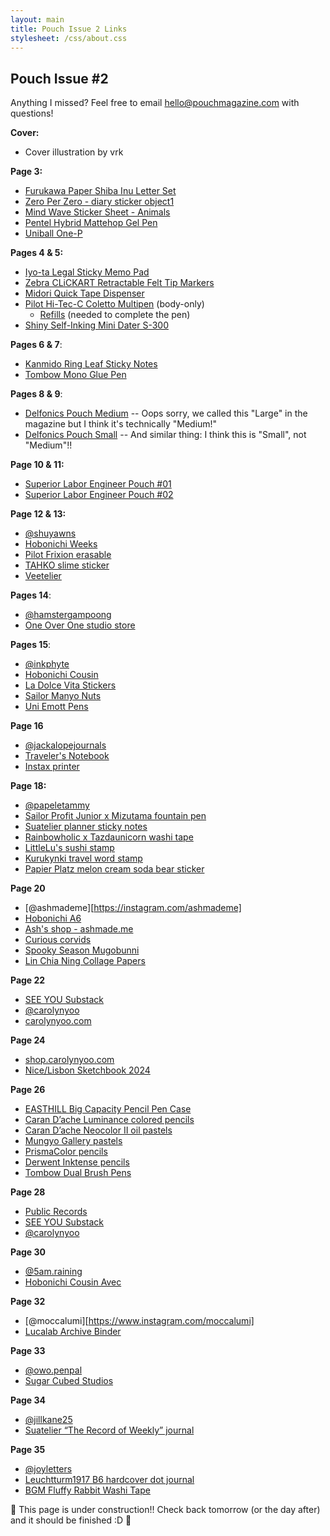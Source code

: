```yaml
---
layout: main
title: Pouch Issue 2 Links
stylesheet: /css/about.css
---
```


## Pouch Issue #2

Anything I missed? Feel free to email [hello@pouchmagazine.com](mailto:hello@pouchmagazine.com) with questions!

**Cover:**

- Cover illustration by vrk

**Page 3:**

- [Furukawa Paper Shiba Inu Letter Set](https://yosekastationery.com/products/furukawa-shiko-stamp-letter-set?_pos=2&_v=1.0&variant=46552245436629)
- [Zero Per Zero - diary sticker object1](https://www.alandusa.com/products/diary-sticker-object1)
- [Mind Wave Sticker Sheet - Animals](yosekastationery.com/products/mind-wave-sticker-sheet-animals)
- [Pentel Hybrid Mattehop Gel Pen](https://www.jetpens.com/Pentel-Hybrid-Mattehop-Gel-Pen-1.0-mm-14-Original-Sweet-Color-Set/pd/39991)
- [Uniball One-P](https://yosekastationery.com/products/uni-ball-one-p-0-5mm)

**Pages 4 & 5:**

- [Iyo-ta Legal Sticky Memo Pad](https://thepapercraftpantry.com/products/itoya-legal-sticky-memo-pad?_pos=1&_sid=6acf7ec81&_ss=r)
- [Zebra CLiCKART Retractable Felt Tip Markers](https://www.jetpens.com/Zebra-Clickart-Knock-Sign-Pen-0.6-mm-12-Color-Set-ST/pd/27770)
- [Midori Quick Tape Dispenser](https://yosekastationery.com/products/midori-quick-tape-dispenser)
- [Pilot Hi-Tec-C Coletto Multipen](https://www.jetpens.com/Pilot-Hi-Tec-C-Coleto-Multi-Pen-Body-Components/ct/346) (body-only)
  - [Refills](https://www.jetpens.com/Pilot-Hi-Tec-C-Coleto-Multi-Pen-Refills/ct/113) (needed to complete the pen)
- [Shiny Self-Inking Mini Dater S-300](https://www.rubberstampchamp.com/products/shiny-s-300-self-inking-dater)

**Pages 6 & 7**:
- [Kanmido Ring Leaf Sticky Notes](https://yosekastationery.com/products/kanmido-ring-leaf-sticky-notes)
- [Tombow Mono Glue Pen](https://yosekastationery.com/products/tombow-mono-glue-pen)

**Pages 8 & 9**:

- [Delfonics Pouch Medium](https://www.jetpens.com/Delfonics-Carrying-Bag-M-A5-Light-Gray) -- Oops sorry, we called this "Large" in the magazine but I think it's technically "Medium!"
- [Delfonics Pouch Small](https://www.jetpens.com/Delfonics-Carrying-Bag-S-A6-Light-Gray/pd/38396) -- And similar thing: I think this is "Small", not "Medium"!!

**Page 10 & 11:**

- [Superior Labor Engineer Pouch #01](https://nap-dog.com/en/products/engineer-pouch-01)
- [Superior Labor Engineer Pouch #02](https://nap-dog.com/en/products/engineer-pouch-02)

**Page 12 & 13:**

- [@shuyawns](http://instagram.com/shuyawns)
- [Hobonichi Weeks](https://www.jetpens.com/Hobonichi-Techo-Weeks/ct/4399)
- [Pilot Frixion erasable](https://www.jetpens.com/Pilot-FriXion-Waai-Retractable-Gel-Pen-0.5-mm-8-Color-Set)
- [TAHKO slime sticker](https://tahk0.myshopify.com/)
- [Veetelier](https://www.veetelier.com/)

**Pages 14**:
- [@hamstergampoong](https://www.instagram.com/hamstergampoong/)
- [One Over One studio store](https://www.instagram.com/oneoverone_studio_store/)

**Pages 15**:
- [@inkphyte](https://www.instagram.com/inkphyte/)
- [Hobonichi Cousin](https://www.jetpens.com/Hobonichi-Techo-Cousin-A5/ct/4397)
- [La Dolce Vita Stickers](https://www.niconeco.com/collections/la-dolce-vita)
- [Sailor Manyo Nuts](https://www.jetpens.com/Sailor-Pro-Gear-Slim-Manyo-Fountain-Pen-Set-Chestnut-Kuri-14k-Fine-Limited-Edition/pd/44794)
- [Uni Emott Pens](https://www.jetpens.com/search?q=uni+emott+pen&v=2)

**Page 16**
- [@jackalopejournals](https://www.instagram.com/jackalopejournals)
- [Traveler's Notebook](https://www.baum-kuchen.net/collections/travelers-notebook-2024)
- [Instax printer](https://instax.com/printer/)


**Page 18:**

- [@papeletammy](https://instagram.com/papeletammy)
- [Sailor Profit Junior x Mizutama fountain pen](https://www.etsy.com/listing/1564312920/mizutama-kohiru-sailor-1911-limited?gpla=1&gao=1&&utm_source=google&utm_medium=cpc&utm_campaign=shopping_us_ps-a-craft_supplies_and_tools&utm_custom1=_k_CjwKCAiAxea5BhBeEiwAh4t5K3WdLwg71J8_SKFRERhCeN69ZWrtajBqe1tINWQ0qsZiGoQUx1pOvxoCLdMQAvD_BwE_k_&utm_content=go_21500569152_167985818319_716809480726_aud-2007167693269:pla-295462056867_c__1564312920_118254256&utm_custom2=21500569152&gad_source=1&gclid=CjwKCAiAxea5BhBeEiwAh4t5K3WdLwg71J8_SKFRERhCeN69ZWrtajBqe1tINWQ0qsZiGoQUx1pOvxoCLdMQAvD_BwE)
- [Suatelier planner sticky notes](https://thepinkyelephant.com/products/suatelier-sticky-memo-daily-plan-no-50?variant=45560842125550&country=US&currency=USD&utm_medium=product_sync&utm_source=google&utm_content=sag_organic&utm_campaign=sag_organic&gad_source=1&gclid=CjwKCAiAxea5BhBeEiwAh4t5K0dJqxnyl8uRcNax509tURPce0j0zd03yhBIGD0aJWnQd2p222rf_hoCT3IQAvD_BwE)
- [Rainbowholic x Tazdaunicorn washi tape](https://rainbowholicshop.com/collections/original-rainbowholic-collection/products/mt112-original-rainbowholic-x-tazdaunicorn-rainbowholic-japan-stamp-3cm-washi-tape)
- [LittleLu's sushi stamp](https://thepinkyelephant.com/products/littlelu-rubber-stamp-2x4cm-sushi-tray?srsltid=AfmBOopcOM0cFOFA9jlXIIaFUok4fjaOTziaqX6gqTBwhUX7xuPi1Epr)
- [Kurukynki travel word stamp](https://thepinkyelephant.com/products/kurukynki-days-series-words-side-a?srsltid=AfmBOoqsyRy_YDytQm3t4T4UzNfTbg7H5OV66hJ70_JlG4EsF_wbnuBy)
- [Papier Platz melon cream soda bear sticker](https://kuboandlucy.com/products/papier-platz-dessert-sticker-sheet?_pos=17&_sid=41410eb9a&_ss=r)

**Page 20**

- [@ashmademe][https://instagram.com/ashmademe]
- [Hobonichi A6](https://www.jetpens.com/Hobonichi-Techo-Book-Only-Original-A6-English-Monday-Start-Week-2025-Jan-Start/pd/44387)
- [Ash's shop - ashmade.me](https://ashmade.me/)
- [Curious corvids](https://ashmade.me/products/curious-corvids-sticker-sheet-matte-vinyl)
- [Spooky Season Mugobunni](https://mugobunni.com/collections/halloween/products/spooky-season-mugobunni-sticker-sheet)
- [Lin Chia Ning Collage Papers](https://yosekastationery.com/products/lcn-collage-paper-pad)


**Page 22**

- [SEE YOU Substack](https://cyoo.substack.com/)
- [@carolynyoo](https://www.instagram.com/carolynyoo/)
- [carolynyoo.com](https://carolynyoo.com/)

**Page 24**

- [shop.carolynyoo.com](https://shop.carolynyoo.com)
- [Nice/Lisbon Sketchbook 2024](https://cyoo.gumroad.com/l/nice-lisbon-sketchbook?layout=profile)

**Page 26**

- [EASTHILL Big Capacity Pencil Pen Case](https://www.amazon.com/EASTHILL-Capacity-College-Storage-Organizer/dp/B07H6G7ZQF)
- [Caran D’ache Luminance colored pencils](https://www.dickblick.com/products/caran-dache-luminance-colored-pencils/)
- [Caran D’ache Neocolor II oil pastels](https://www.dickblick.com/products/caran-dache-neocolor-ii-artists-crayons)
- [Mungyo Gallery pastels](https://www.dickblick.com/products/mungyo-gallery-artists-soft-oil-pastel-sets)
- [PrismaColor pencils](https://www.dickblick.com/products/prismacolor-premier-colored-pencils)
- [Derwent Inktense pencils](https://www.dickblick.com/products/derwent-inktense-pencils)
- [Tombow Dual Brush Pens](https://www.dickblick.com/products/tombow-dual-brush-pens/)

**Page 28**

- [Public Records](https://publicrecords.nyc/)
- [SEE YOU Substack](https://cyoo.substack.com/)
- [@carolynyoo](https://www.instagram.com/carolynyoo/)

**Page 30**
- [@5am.raining](https://www.instagram.com/5am.raining)
- [Hobonichi Cousin Avec](https://www.jetpens.com/Hobonichi-Techo-Book-Only-Cousin-Avec-A5-Japanese-2-Half-Year-Techo-Book-Set-2025-Jan-Start/pd/44391)

**Page 32**
- [@moccalumi][https://www.instagram.com/moccalumi]
- [Lucalab Archive Binder](https://lucalabglobal.com/collections/diary/products/a5-pvc-cover-glitter-options)

**Page 33**
- [@owo.penpal](https://www.instagram.com/owo.penpal)
- [Sugar Cubed Studios](https://www.sugarcubedstudios.com/)


**Page 34**
- [@jillkane25](https?//www.instagram.com/jillkane25)
- [Suatelier “The Record of Weekly” journal](https://www.sumthingsofmine.com/products/suatelier-diary-the-record-of-weekly)

**Page 35**
- [@joyletters](https://www.instagram.com/joyletters)
- [Leuchtturm1917 B6 hardcover dot journal](https://www.leuchtturm1917.us/classic-notebooks-1.html)
- [BGM Fluffy Rabbit Washi Tape](https://www.durunaru.com/products/fluffy-rabbit-washi-tape-foil-stamping?variant=44809730293921&currency=USD&utm_source=google&utm_medium=organic&utm_campaign=USA&utm_content=Fluffy+Rabbit+Washi+Tape+%5BFoil+Stamping%5D&srsltid=AfmBOooAOjIfVcj0uqc78WU-JHo_Kdd6uQkTzqVo5rJ5DWBK-QyFbywnaus&gPromoCode=Spring20&gQT=1)


🚧 This page is under construction!! Check back tomorrow (or the day after) and it should be finished :D 🚧